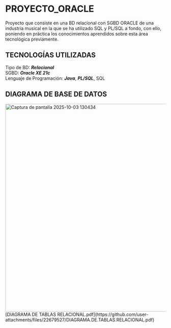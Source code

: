 # PROYECTO_ORACLE
Proyecto que consiste en una BD relacional con SGBD ORACLE de una industria musical en la que se ha utilizado SQL y PL/SQL a fondo, con ello, poniendo en práctica los conocimientos aprendidos sobre esta área tecnológica previamente.

## TECNOLOGÍAS UTILIZADAS
Tipo de BD: **_Relacional_**  
SGBD: **_Oracle XE 21c_**  
Lenguaje de Programación: **_Java_**, **_PL/SQL_**, SQL  

## DIAGRAMA DE BASE DE DATOS
<img width="1057" height="654" alt="Captura de pantalla 2025-10-03 130434" src="https://github.com/user-attachments/assets/04e4c4f0-bae6-42c2-8976-607cc33ef81c" />
[DIAGRAMA DE TABLAS RELACIONAL.pdf](https://github.com/user-attachments/files/22679527/DIAGRAMA.DE.TABLAS.RELACIONAL.pdf)
